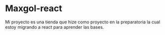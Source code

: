 # Maxgol-react
Mi proyecto es una tienda que hize como proyecto en la preparatoria la cual estoy migrando a react para aprender las bases.

